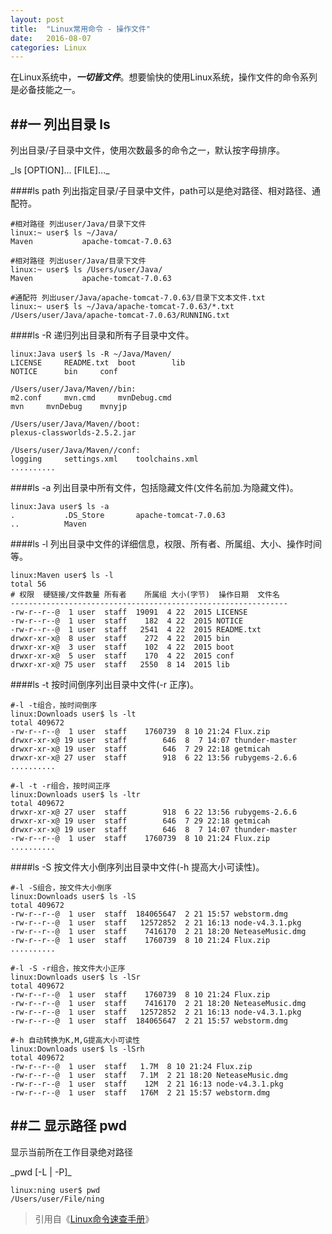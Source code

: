 ```yaml
---
layout: post
title:  "Linux常用命令 - 操作文件"
date:   2016-08-07
categories: Linux
---
```


在Linux系统中，**_一切皆文件_**。想要愉快的使用Linux系统，操作文件的命令系列是必备技能之一。

##一 列出目录 ls
---
列出目录/子目录中文件，使用次数最多的命令之一，默认按字母排序。
<p>_ls [OPTION]... [FILE]..._</p>

####ls path 
列出指定目录/子目录中文件，path可以是绝对路径、相对路径、通配符。

	#相对路径 列出user/Java/目录下文件
	linux:~ user$ ls ~/Java/   
	Maven			apache-tomcat-7.0.63
	
	#相对路径 列出user/Java/目录下文件
	linux:~ user$ ls /Users/user/Java/
	Maven			apache-tomcat-7.0.63
	
	#通配符 列出user/Java/apache-tomcat-7.0.63/目录下文本文件.txt
	linux:~ user$ ls ~/Java/apache-tomcat-7.0.63/*.txt
	/Users/user/Java/apache-tomcat-7.0.63/RUNNING.txt

####ls -R
递归列出目录和所有子目录中文件。

	linux:Java user$ ls -R ~/Java/Maven/
	LICENSE		README.txt	boot		lib
	NOTICE		bin		conf

	/Users/user/Java/Maven//bin:
	m2.conf		mvn.cmd		mvnDebug.cmd
	mvn		mvnDebug	mvnyjp

	/Users/user/Java/Maven//boot:
	plexus-classworlds-2.5.2.jar

	/Users/user/Java/Maven//conf:
	logging		settings.xml	toolchains.xml
	..........

####ls -a
列出目录中所有文件，包括隐藏文件(文件名前加.为隐藏文件)。

	linux:Java user$ ls -a
	.			.DS_Store		apache-tomcat-7.0.63
	..			Maven
	
####ls -l
列出目录中文件的详细信息，权限、所有者、所属组、大小、操作时间等。

	linux:Maven user$ ls -l
	total 56
	# 权限  硬链接/文件数量 所有者    所属组 大小(字节)  操作日期  文件名
	--------------------------------------------------------------
	-rw-r--r--@  1 user  staff  19091  4 22  2015 LICENSE
	-rw-r--r--@  1 user  staff    182  4 22  2015 NOTICE
	-rw-r--r--@  1 user  staff   2541  4 22  2015 README.txt
	drwxr-xr-x@  8 user  staff    272  4 22  2015 bin
	drwxr-xr-x@  3 user  staff    102  4 22  2015 boot
	drwxr-xr-x@  5 user  staff    170  4 22  2015 conf
	drwxr-xr-x@ 75 user  staff   2550  8 14  2015 lib

####ls -t
按时间倒序列出目录中文件(-r 正序)。

	#-l -t组合，按时间倒序
	linux:Downloads user$ ls -lt
	total 409672
	-rw-r--r--@  1 user  staff    1760739  8 10 21:24 Flux.zip
	drwxr-xr-x@ 19 user  staff        646  8  7 14:07 thunder-master
	drwxr-xr-x@ 19 user  staff        646  7 29 22:18 getmicah
	drwxr-xr-x@ 27 user  staff        918  6 22 13:56 rubygems-2.6.6
	..........
	
	#-l -t -r组合，按时间正序
	linux:Downloads user$ ls -ltr
	total 409672
	drwxr-xr-x@ 27 user  staff        918  6 22 13:56 rubygems-2.6.6
	drwxr-xr-x@ 19 user  staff        646  7 29 22:18 getmicah
	drwxr-xr-x@ 19 user  staff        646  8  7 14:07 thunder-master
	-rw-r--r--@  1 user  staff    1760739  8 10 21:24 Flux.zip
	..........

####ls -S
按文件大小倒序列出目录中文件(-h 提高大小可读性)。

	#-l -S组合，按文件大小倒序
	linux:Downloads user$ ls -lS
	total 409672
	-rw-r--r--@  1 user  staff  184065647  2 21 15:57 webstorm.dmg
	-rw-r--r--@  1 user  staff   12572852  2 21 16:13 node-v4.3.1.pkg
	-rw-r--r--@  1 user  staff    7416170  2 21 18:20 NeteaseMusic.dmg
	-rw-r--r--@  1 user  staff    1760739  8 10 21:24 Flux.zip
	..........
	
	#-l -S -r组合，按文件大小正序
	linux:Downloads user$ ls -lSr
	total 409672
	-rw-r--r--@  1 user  staff    1760739  8 10 21:24 Flux.zip
	-rw-r--r--@  1 user  staff    7416170  2 21 18:20 NeteaseMusic.dmg
	-rw-r--r--@  1 user  staff   12572852  2 21 16:13 node-v4.3.1.pkg
	-rw-r--r--@  1 user  staff  184065647  2 21 15:57 webstorm.dmg
	
	#-h 自动转换为K,M,G提高大小可读性
	linux:Downloads user$ ls -lSrh
	total 409672
	-rw-r--r--@  1 user  staff   1.7M  8 10 21:24 Flux.zip
	-rw-r--r--@  1 user  staff   7.1M  2 21 18:20 NeteaseMusic.dmg
	-rw-r--r--@  1 user  staff    12M  2 21 16:13 node-v4.3.1.pkg
	-rw-r--r--@  1 user  staff   176M  2 21 15:57 webstorm.dmg

##二 显示路径 pwd
---
显示当前所在工作目录绝对路径
<p>_pwd [-L | -P]_</p>

	linux:ning user$ pwd
	/Users/user/File/ning

> 引用自《[Linux命令速查手册](https://book.douban.com/subject/4046184/ "豆瓣读书")》